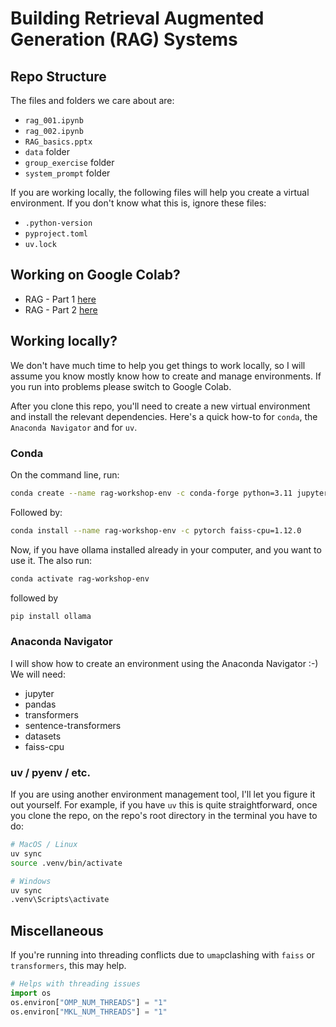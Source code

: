 # Building Retrieval Augmented Generation (RAG) Systems

## Repo Structure
The files and folders we care about are:
- `rag_001.ipynb`
- `rag_002.ipynb`
- `RAG_basics.pptx`
- `data` folder
- `group_exercise` folder
- `system_prompt` folder

If you are working locally, the following files will help you create a virtual environment. If you don't know what this is, ignore these files:
- `.python-version`
- `pyproject.toml`
- `uv.lock`


## Working on Google Colab?
- RAG - Part 1 [here](https://colab.research.google.com/github/nuitrcs/AI_Week_RAG/blob/main/rag_001.ipynb)
- RAG - Part 2 [here](https://colab.research.google.com/github/nuitrcs/AI_Week_RAG/blob/main/rag_002.ipynb)

## Working locally?
We don't have much time to help you get things to work locally, so I will assume you know mostly know how to create and manage environments. If you run into problems please switch to Google Colab.

After you clone this repo, you'll need to create a new virtual environment and install the relevant dependencies. Here's a quick how-to for `conda`, the `Anaconda Navigator` and for `uv`.

### Conda

On the command line, run:
```bash
conda create --name rag-workshop-env -c conda-forge python=3.11 jupyter pandas transformers sentence-transformers datasets
```
Followed by:
```bash
conda install --name rag-workshop-env -c pytorch faiss-cpu=1.12.0
```

Now, if you have ollama installed already in your computer, and you want to use it. The also run:
```bash
conda activate rag-workshop-env
```
followed by
```bash
pip install ollama
```

### Anaconda Navigator

I will show how to create an environment using the Anaconda Navigator :-) We will need:
- jupyter
- pandas
- transformers
- sentence-transformers
- datasets
- faiss-cpu

### uv / pyenv / etc.

If you are using another environment management tool, I'll let you figure it out yourself. For example, if you have `uv` this is quite straightforward, once you clone the repo, on the repo's root directory in the terminal you have to do:
```bash
# MacOS / Linux
uv sync
source .venv/bin/activate

# Windows
uv sync
.venv\Scripts\activate
```


## Miscellaneous

If you're running into threading conflicts due to `umap`clashing with `faiss` or `transformers`, this may help.

```python
# Helps with threading issues
import os
os.environ["OMP_NUM_THREADS"] = "1"
os.environ["MKL_NUM_THREADS"] = "1"
```
